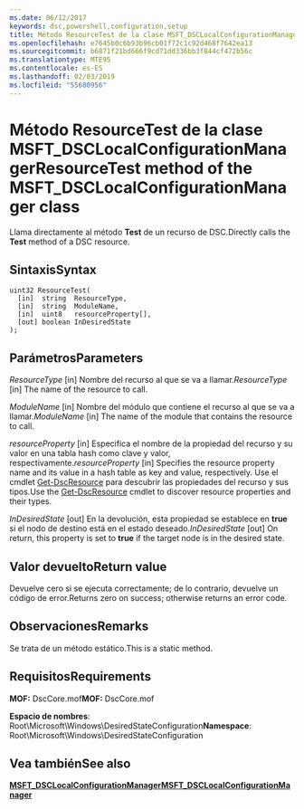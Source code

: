 ```yaml
---
ms.date: 06/12/2017
keywords: dsc,powershell,configuration,setup
title: Método ResourceTest de la clase MSFT_DSCLocalConfigurationManager
ms.openlocfilehash: e7645b0c6b93b96cb01f72c1c92d468f7642ea13
ms.sourcegitcommit: b6871f21bd666f9cd71dd336bb3f844cf472b56c
ms.translationtype: MTE95
ms.contentlocale: es-ES
ms.lasthandoff: 02/03/2019
ms.locfileid: "55680956"
---
```

# <a name="resourcetest-method-of-the-msftdsclocalconfigurationmanager-class"></a><span data-ttu-id="dceb7-103">Método ResourceTest de la clase MSFT_DSCLocalConfigurationManager</span><span class="sxs-lookup"><span data-stu-id="dceb7-103">ResourceTest method of the MSFT_DSCLocalConfigurationManager class</span></span>

<span data-ttu-id="dceb7-104">Llama directamente al método **Test** de un recurso de DSC.</span><span class="sxs-lookup"><span data-stu-id="dceb7-104">Directly calls the **Test** method of a DSC resource.</span></span>

## <a name="syntax"></a><span data-ttu-id="dceb7-105">Sintaxis</span><span class="sxs-lookup"><span data-stu-id="dceb7-105">Syntax</span></span>

```mof
uint32 ResourceTest(
  [in]  string  ResourceType,
  [in]  string  ModuleName,
  [in]  uint8   resourceProperty[],
  [out] boolean InDesiredState
);
```

## <a name="parameters"></a><span data-ttu-id="dceb7-106">Parámetros</span><span class="sxs-lookup"><span data-stu-id="dceb7-106">Parameters</span></span>

<span data-ttu-id="dceb7-107">*ResourceType* \[in\] Nombre del recurso al que se va a llamar.</span><span class="sxs-lookup"><span data-stu-id="dceb7-107">*ResourceType* \[in\] The name of the resource to call.</span></span>

<span data-ttu-id="dceb7-108">*ModuleName* \[in\] Nombre del módulo que contiene el recurso al que se va a llamar.</span><span class="sxs-lookup"><span data-stu-id="dceb7-108">*ModuleName* \[in\] The name of the module that contains the resource to call.</span></span>

<span data-ttu-id="dceb7-109">*resourceProperty* \[in\] Especifica el nombre de la propiedad del recurso y su valor en una tabla hash como clave y valor, respectivamente.</span><span class="sxs-lookup"><span data-stu-id="dceb7-109">*resourceProperty* \[in\] Specifies the resource property name and its value in a hash table as key and value, respectively.</span></span> <span data-ttu-id="dceb7-110">Use el cmdlet [Get-DscResource](/powershell/module/PSDesiredStateConfiguration/Get-DscResource) para descubrir las propiedades del recurso y sus tipos.</span><span class="sxs-lookup"><span data-stu-id="dceb7-110">Use the [Get-DscResource](/powershell/module/PSDesiredStateConfiguration/Get-DscResource) cmdlet to discover resource properties and their types.</span></span>

<span data-ttu-id="dceb7-111">*InDesiredState* \[out\] En la devolución, esta propiedad se establece en **true** si el nodo de destino está en el estado deseado.</span><span class="sxs-lookup"><span data-stu-id="dceb7-111">*InDesiredState* \[out\] On return, this property is set to **true** if the target node is in the desired state.</span></span>

## <a name="return-value"></a><span data-ttu-id="dceb7-112">Valor devuelto</span><span class="sxs-lookup"><span data-stu-id="dceb7-112">Return value</span></span>

<span data-ttu-id="dceb7-113">Devuelve cero si se ejecuta correctamente; de lo contrario, devuelve un código de error.</span><span class="sxs-lookup"><span data-stu-id="dceb7-113">Returns zero on success; otherwise returns an error code.</span></span>

## <a name="remarks"></a><span data-ttu-id="dceb7-114">Observaciones</span><span class="sxs-lookup"><span data-stu-id="dceb7-114">Remarks</span></span>

<span data-ttu-id="dceb7-115">Se trata de un método estático.</span><span class="sxs-lookup"><span data-stu-id="dceb7-115">This is a static method.</span></span>

## <a name="requirements"></a><span data-ttu-id="dceb7-116">Requisitos</span><span class="sxs-lookup"><span data-stu-id="dceb7-116">Requirements</span></span>

<span data-ttu-id="dceb7-117">**MOF:** DscCore.mof</span><span class="sxs-lookup"><span data-stu-id="dceb7-117">**MOF:** DscCore.mof</span></span>

<span data-ttu-id="dceb7-118">**Espacio de nombres**: Root\Microsoft\Windows\DesiredStateConfiguration</span><span class="sxs-lookup"><span data-stu-id="dceb7-118">**Namespace**: Root\Microsoft\Windows\DesiredStateConfiguration</span></span>

## <a name="see-also"></a><span data-ttu-id="dceb7-119">Vea también</span><span class="sxs-lookup"><span data-stu-id="dceb7-119">See also</span></span>

[<span data-ttu-id="dceb7-120">**MSFT_DSCLocalConfigurationManager**</span><span class="sxs-lookup"><span data-stu-id="dceb7-120">**MSFT_DSCLocalConfigurationManager**</span></span>](msft-dsclocalconfigurationmanager.md)